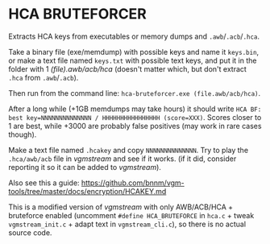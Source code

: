 # HCA BRUTEFORCER

Extracts HCA keys from executables or memory dumps and `.awb`/`.acb`/`.hca`.

Take a binary file (exe/memdump) with possible keys and name it `keys.bin`, or make a text file named `keys.txt` with possible text keys, and put it in the folder with 1 *(file).awb/acb/hca* (doesn't matter which, but don't extract `.hca` from `.awb`/`.acb`). 

Then run from the command line: `hca-bruteforcer.exe (file.awb/acb/hca)`.

After a long while (+1GB memdumps may take hours) it should write `HCA BF: best key=NNNNNNNNNNNNNN / HHHHHHHHHHHHHHHH (score=XXX)`. Scores closer to 1 are best, while +3000 are probably false positives (may work in rare cases though).

Make a text file named `.hcakey` and copy `NNNNNNNNNNNNNN`. Try to play the `.hca/awb/acb` file in *vgmstream* and see if it works. (if it did, consider reporting it so it can be added to *vgmstream*).

Also see this a guide: https://github.com/bnnm/vgm-tools/tree/master/docs/encryption/HCAKEY.md

This is a modified version of *vgmstream* with only AWB/ACB/HCA + bruteforce enabled (uncomment `#define HCA_BRUTEFORCE` in `hca.c` + tweak `vgmstream_init.c` + adapt text in `vgmstream_cli.c`), so there is no actual source code.
